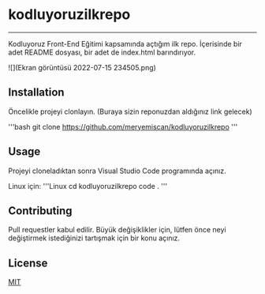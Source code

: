 # kodluyoruzilkrepo
---------
Kodluyoruz Front-End Eğitimi kapsamında açtığım ilk repo. İçerisinde bir adet README dosyası, bir adet de index.html barındırıyor.

![](Ekran görüntüsü 2022-07-15 234505.png)

## Installation

Öncelikle projeyi clonlayın. (Buraya sizin reponuzdan aldığınız link gelecek)

'''bash
git clone https://github.com/meryemiscan/kodluyoruzilkrepo
'''

## Usage

Projeyi cloneladıktan sonra Visual Studio Code programında açınız.

Linux için:
'''Linux
cd kodluyoruzilkrepo
code .
'''

## Contributing
Pull requestler kabul edilir. Büyük değişiklikler için, lütfen önce neyi değiştirmek istediğinizi tartışmak için bir konu açınız.


## License
[MIT](https://choosealicense.com/mit/)
